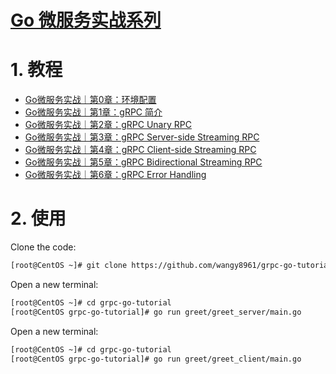 # [Go 微服务实战系列](http://www.madmalls.com/blog/category/go-microservices/)


# 1. 教程

- [Go微服务实战｜第0章：环境配置](http://www.madmalls.com/blog/post/grpc-setup-go-dependencies/)
- [Go微服务实战｜第1章：gRPC 简介](http://www.madmalls.com/blog/post/what-is-grpc/)
- [Go微服务实战｜第2章：gRPC Unary RPC](http://www.madmalls.com/blog/post/grpc-unary-rpc/)
- [Go微服务实战｜第3章：gRPC Server-side Streaming RPC](http://www.madmalls.com/blog/post/grpc-server-streaming-rpc/)
- [Go微服务实战｜第4章：gRPC Client-side Streaming RPC](http://www.madmalls.com/blog/post/grpc-client-streaming-rpc/)
- [Go微服务实战｜第5章：gRPC Bidirectional Streaming RPC](http://www.madmalls.com/blog/post/grpc-bidirectional-streaming-rpc/)
- [Go微服务实战｜第6章：gRPC Error Handling](http://www.madmalls.com/blog/post/grpc-error-handling/)


# 2. 使用

Clone the code:

```bash
[root@CentOS ~]# git clone https://github.com/wangy8961/grpc-go-tutorial.git
```

Open a new terminal:

```bash
[root@CentOS ~]# cd grpc-go-tutorial
[root@CentOS grpc-go-tutorial]# go run greet/greet_server/main.go
```

Open a new terminal:

```bash
[root@CentOS ~]# cd grpc-go-tutorial
[root@CentOS grpc-go-tutorial]# go run greet/greet_client/main.go
```
